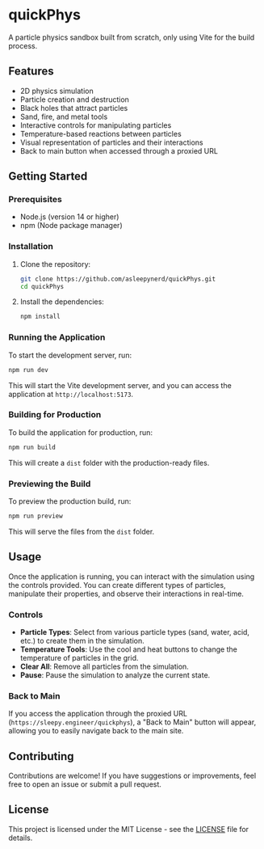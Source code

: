 # quickPhys

A particle physics sandbox built from scratch, only using Vite for the build process.

## Features

- 2D physics simulation
- Particle creation and destruction
- Black holes that attract particles
- Sand, fire, and metal tools
- Interactive controls for manipulating particles
- Temperature-based reactions between particles
- Visual representation of particles and their interactions
- Back to main button when accessed through a proxied URL

## Getting Started

### Prerequisites

- Node.js (version 14 or higher)
- npm (Node package manager)

### Installation

1. Clone the repository:

   ```bash
   git clone https://github.com/asleepynerd/quickPhys.git
   cd quickPhys
   ```

2. Install the dependencies:

   ```bash
   npm install
   ```

### Running the Application

To start the development server, run:

```bash
npm run dev
```

This will start the Vite development server, and you can access the application at `http://localhost:5173`.

### Building for Production

To build the application for production, run:

```bash
npm run build
```

This will create a `dist` folder with the production-ready files.

### Previewing the Build

To preview the production build, run:

```bash
npm run preview
```

This will serve the files from the `dist` folder.

## Usage

Once the application is running, you can interact with the simulation using the controls provided. You can create different types of particles, manipulate their properties, and observe their interactions in real-time.

### Controls

- **Particle Types**: Select from various particle types (sand, water, acid, etc.) to create them in the simulation.
- **Temperature Tools**: Use the cool and heat buttons to change the temperature of particles in the grid.
- **Clear All**: Remove all particles from the simulation.
- **Pause**: Pause the simulation to analyze the current state.

### Back to Main

If you access the application through the proxied URL (`https://sleepy.engineer/quickphys`), a "Back to Main" button will appear, allowing you to easily navigate back to the main site.

## Contributing

Contributions are welcome! If you have suggestions or improvements, feel free to open an issue or submit a pull request.

## License

This project is licensed under the MIT License - see the [LICENSE](LICENSE) file for details.
